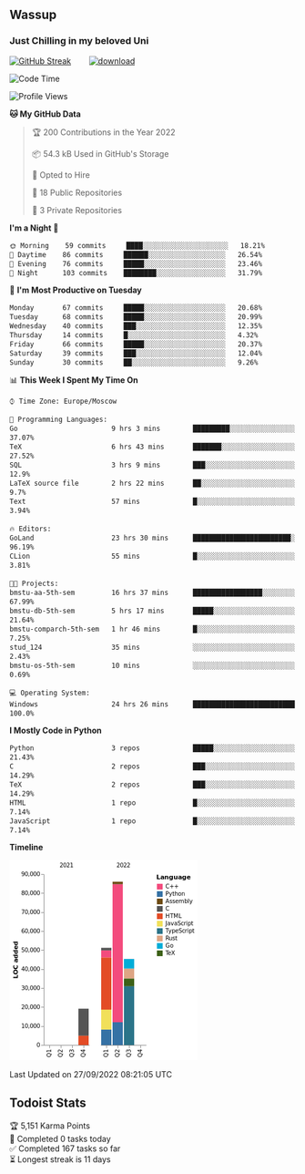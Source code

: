 ## Wassup 
### Just Chilling in my beloved Uni 

<!--
-->

[![GitHub Streak](http://github-readme-streak-stats.herokuapp.com?user=archeoss&theme=shades-of-purple&hide_border=true&date_format=j%20M%5B%20Y%5D)](https://git.io/streak-stats)&nbsp;&nbsp;&nbsp;&nbsp;&nbsp;&nbsp;&nbsp;&nbsp;[![download](https://user-images.githubusercontent.com/68448737/147796309-d8b65b1d-4dde-40d9-b03a-2b42aaa6cd43.jpeg)
](http://bmstu.ru/)

<!--START_SECTION:waka-->
![Code Time](http://img.shields.io/badge/Code%20Time-595%20hrs%2020%20mins-blue)

![Profile Views](http://img.shields.io/badge/Profile%20Views-1-blue)

**🐱 My GitHub Data** 

> 🏆 200 Contributions in the Year 2022
 > 
> 📦 54.3 kB Used in GitHub's Storage 
 > 
> 💼 Opted to Hire
 > 
> 📜 18 Public Repositories 
 > 
> 🔑 3 Private Repositories  
 > 
**I'm a Night 🦉** 

```text
🌞 Morning    59 commits     ████░░░░░░░░░░░░░░░░░░░░░   18.21% 
🌆 Daytime    86 commits     ██████░░░░░░░░░░░░░░░░░░░   26.54% 
🌃 Evening    76 commits     █████░░░░░░░░░░░░░░░░░░░░   23.46% 
🌙 Night      103 commits    ████████░░░░░░░░░░░░░░░░░   31.79%

```
📅 **I'm Most Productive on Tuesday** 

```text
Monday       67 commits     █████░░░░░░░░░░░░░░░░░░░░   20.68% 
Tuesday      68 commits     █████░░░░░░░░░░░░░░░░░░░░   20.99% 
Wednesday    40 commits     ███░░░░░░░░░░░░░░░░░░░░░░   12.35% 
Thursday     14 commits     █░░░░░░░░░░░░░░░░░░░░░░░░   4.32% 
Friday       66 commits     █████░░░░░░░░░░░░░░░░░░░░   20.37% 
Saturday     39 commits     ███░░░░░░░░░░░░░░░░░░░░░░   12.04% 
Sunday       30 commits     ██░░░░░░░░░░░░░░░░░░░░░░░   9.26%

```


📊 **This Week I Spent My Time On** 

```text
⌚︎ Time Zone: Europe/Moscow

💬 Programming Languages: 
Go                       9 hrs 3 mins        █████████░░░░░░░░░░░░░░░░   37.07% 
TeX                      6 hrs 43 mins       ███████░░░░░░░░░░░░░░░░░░   27.52% 
SQL                      3 hrs 9 mins        ███░░░░░░░░░░░░░░░░░░░░░░   12.9% 
LaTeX source file        2 hrs 22 mins       ██░░░░░░░░░░░░░░░░░░░░░░░   9.7% 
Text                     57 mins             █░░░░░░░░░░░░░░░░░░░░░░░░   3.94%

🔥 Editors: 
GoLand                   23 hrs 30 mins      ████████████████████████░   96.19% 
CLion                    55 mins             █░░░░░░░░░░░░░░░░░░░░░░░░   3.81%

🐱‍💻 Projects: 
bmstu-aa-5th-sem         16 hrs 37 mins      █████████████████░░░░░░░░   67.99% 
bmstu-db-5th-sem         5 hrs 17 mins       █████░░░░░░░░░░░░░░░░░░░░   21.64% 
bmstu-comparch-5th-sem   1 hr 46 mins        █░░░░░░░░░░░░░░░░░░░░░░░░   7.25% 
stud_124                 35 mins             ░░░░░░░░░░░░░░░░░░░░░░░░░   2.43% 
bmstu-os-5th-sem         10 mins             ░░░░░░░░░░░░░░░░░░░░░░░░░   0.69%

💻 Operating System: 
Windows                  24 hrs 26 mins      █████████████████████████   100.0%

```

**I Mostly Code in Python** 

```text
Python                   3 repos             █████░░░░░░░░░░░░░░░░░░░░   21.43% 
C                        2 repos             ███░░░░░░░░░░░░░░░░░░░░░░   14.29% 
TeX                      2 repos             ███░░░░░░░░░░░░░░░░░░░░░░   14.29% 
HTML                     1 repo              █░░░░░░░░░░░░░░░░░░░░░░░░   7.14% 
JavaScript               1 repo              █░░░░░░░░░░░░░░░░░░░░░░░░   7.14%

```


**Timeline**

![Chart not found](https://raw.githubusercontent.com/archeoss/archeoss/master/charts/bar_graph.png) 


 Last Updated on 27/09/2022 08:21:05 UTC
<!--END_SECTION:waka-->

## Todoist Stats

<!-- TODO-IST:START -->
🏆  5,151 Karma Points           
🌸  Completed 0 tasks today           
✅  Completed 167 tasks so far           
⏳  Longest streak is 11 days
<!-- TODO-IST:END -->
